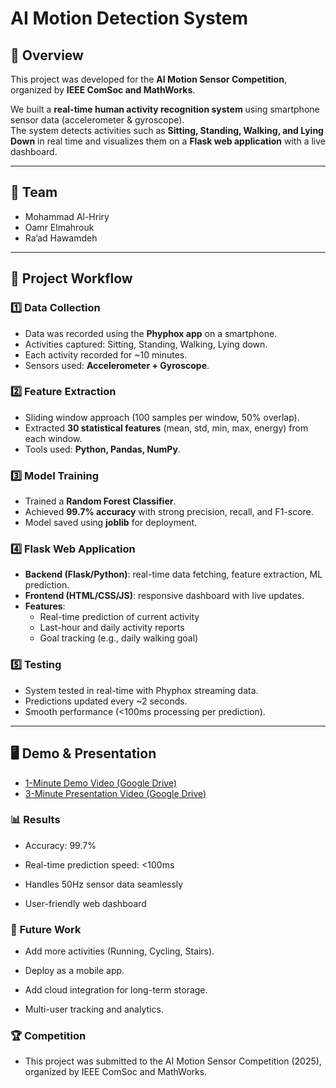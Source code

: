 # AI Motion Detection System  

## 📌 Overview  
This project was developed for the **AI Motion Sensor Competition**, organized by **IEEE ComSoc and MathWorks**.  

We built a **real-time human activity recognition system** using smartphone sensor data (accelerometer & gyroscope).  
The system detects activities such as **Sitting, Standing, Walking, and Lying Down** in real time and visualizes them on a **Flask web application** with a live dashboard.  

---

## 👥 Team  
- Mohammad Al-Hriry
- Oamr Elmahrouk
- Ra’ad Hawamdeh
  
---

## 🎯 Project Workflow  

### 1️⃣ Data Collection  
- Data was recorded using the **Phyphox app** on a smartphone.  
- Activities captured: Sitting, Standing, Walking, Lying down.  
- Each activity recorded for ~10 minutes.  
- Sensors used: **Accelerometer + Gyroscope**.  

### 2️⃣ Feature Extraction  
- Sliding window approach (100 samples per window, 50% overlap).  
- Extracted **30 statistical features** (mean, std, min, max, energy) from each window.  
- Tools used: **Python, Pandas, NumPy**.  

### 3️⃣ Model Training  
- Trained a **Random Forest Classifier**.  
- Achieved **99.7% accuracy** with strong precision, recall, and F1-score.  
- Model saved using **joblib** for deployment.  

### 4️⃣ Flask Web Application  
- **Backend (Flask/Python)**: real-time data fetching, feature extraction, ML prediction.  
- **Frontend (HTML/CSS/JS)**: responsive dashboard with live updates.  
- **Features**:  
  - Real-time prediction of current activity  
  - Last-hour and daily activity reports  
  - Goal tracking (e.g., daily walking goal)  

### 5️⃣ Testing  
- System tested in real-time with Phyphox streaming data.  
- Predictions updated every ~2 seconds.  
- Smooth performance (<100ms processing per prediction).  

---

## 🖥️ Demo & Presentation  

- [1-Minute Demo Video (Google Drive)](https://drive.google.com/file/d/1OmPhDbF-XuWZr2VrcJY3FNYxGXAWS9i2/view?usp=sharing)  
- [3-Minute Presentation Video (Google Drive)](https://drive.google.com/file/d/14msy-jTw6bzSCNi5oTUUSSW1JdxLcNWZ/view?usp=sharing)  


### 📊 Results

- Accuracy: 99.7%

- Real-time prediction speed: <100ms

- Handles 50Hz sensor data seamlessly

- User-friendly web dashboard

### 📌 Future Work

- Add more activities (Running, Cycling, Stairs).

- Deploy as a mobile app.

- Add cloud integration for long-term storage.

- Multi-user tracking and analytics.

### 🏆 Competition

- This project was submitted to the AI Motion Sensor Competition (2025), organized by IEEE ComSoc and MathWorks.

